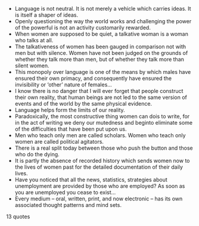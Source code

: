  - Language is not neutral. It is not merely a vehicle which carries ideas. It is itself a shaper of ideas.
 - Openly questioning the way the world works and challenging the power of the powerful is not an activity customarily rewarded.
 - When women are supposed to be quiet, a talkative woman is a woman who talks at all.
 - The talkativeness of women has been gauged in comparison not with men but with silence. Women have not been judged on the grounds of whether they talk more than men, but of whether they talk more than silent women.
 - This monopoly over language is one of the means by which males have ensured their own primacy, and consequently have ensured the invisibility or ‘other’ nature of females...
 - I know there is no danger that I will ever forget that people construct their own reality, that human beings are not led to the same version of events and of the world by the same physical evidence.
 - Language helps form the limits of our reality.
 - Paradoxically, the most constructive thing women can dois to write, for in the act of writing we deny our mutedness and beginto eliminate some of the difficulties that have been put upon us.
 - Men who teach only men are called scholars. Women who teach only women are called political agitators.
 - There is a real split today between those who push the button and those who do the dying.
 - It is partly the absence of recorded history which sends women now to the lives of women past for the detailed documentation of their daily lives.
 - Have you noticed that all the news, statistics, strategies about unemployment are provided by those who are employed? As soon as you are unemployed you cease to exist...
 - Every medium – oral, written, print, and now electronic – has its own associated thought patterns and mind sets.

13 quotes